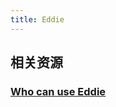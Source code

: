 ```yaml
---
title: Eddie
---
```


## 相关资源
### [Who can use Eddie](https://www.wiki.ed.ac.uk/display/ResearchServices/Who+can+use+Eddie)
##
